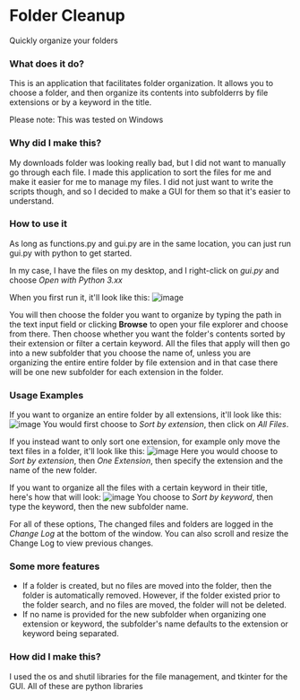 # Folder Cleanup
Quickly organize your folders

### What does it do?
This is an application that facilitates folder organization. It allows you to choose a folder, and then organize its contents into subfolderrs by file extensions or by a keyword in the title.

Please note: This was tested on Windows 

### Why did I make this?
My downloads folder was looking really bad, but I did not want to manually go through each file. I made this application to sort the files for me and make it easier for me to manage my files. I did not just want to write the scripts though, and so I decided to make a GUI for them so that it's easier to understand.

### How to use it
As long as functions.py and gui.py are in the same location, you can just run gui.py with python to get started.

In my case, I have the files on my desktop, and I right-click on _gui.py_ and choose _Open with Python 3.xx_

When you first run it, it'll look like this:
![image](https://github.com/user-attachments/assets/50d5c58b-65c1-417c-bf84-b0512cff6b30)

You will then choose the folder you want to organize by typing the path in the text input field or clicking **Browse** to open your file explorer and choose from there.
Then choose whether you want the folder's contents sorted by their extension or filter a certain keyword. All the files that apply will then go into a new subfolder that you choose the name of, unless you are organizing the entire entire folder by file extension and in that case there will be one new subfolder for each extension in the folder.

### Usage Examples
If you want to organize an entire folder by all extensions, it'll look like this:
![image](https://github.com/user-attachments/assets/8e4074c7-3ab5-406b-a53b-08b4446fd0c1)
You would first choose to _Sort by extension_, then click on _All Files_. 

If you instead want to only sort one extension, for example only move the text files in a folder, it'll look like this:
![image](https://github.com/user-attachments/assets/ec381df2-db36-4701-a1e2-d1ad82fe1d18)
Here you would choose to _Sort by extension_, then _One Extension_, then specify the extension and the name of the new folder. 

If you want to organize all the files with a certain keyword in their title, here's how that will look:
![image](https://github.com/user-attachments/assets/502286ff-dcd1-44a2-8826-97dabc5dd025)
You choose to _Sort by keyword_, then type the keyword, then the new subfolder name.

For all of these options, The changed files and folders are logged in the _Change Log_ at the bottom of the window. You can also scroll and resize the Change Log to view previous changes.

### Some more features
- If a folder is created, but no files are moved into the folder, then the folder is automatically removed. However, if the folder existed prior to the folder search, and no files are moved, the folder will not be deleted.
- If no name is provided for the new subfolder when organizing one extension or keyword, the subfolder's name defaults to the extension or keyword being separated.

### How did I make this?
I used the os and shutil libraries for the file management, and tkinter for the GUI. All of these are python libraries

